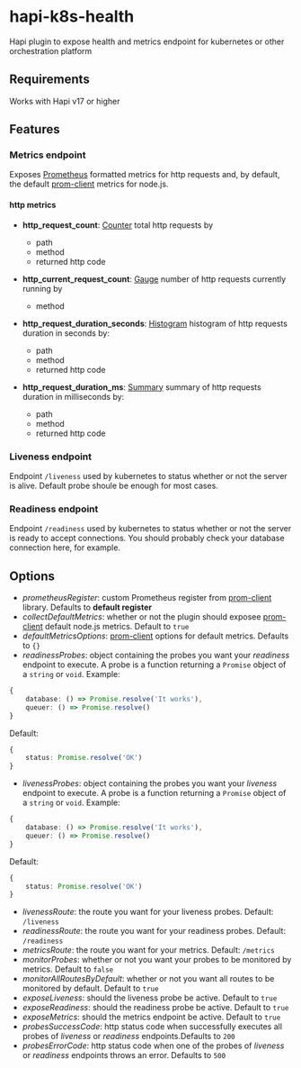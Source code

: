 # hapi-k8s-health

Hapi plugin to expose health and metrics endpoint for kubernetes or other orchestration platform

## Requirements

Works with Hapi v17 or higher

## Features

### Metrics endpoint

Exposes [Prometheus](https://prometheus.io/) formatted metrics for http requests and, by default, the default [prom-client](https://github.com/siimon/prom-client) metrics for node.js.

#### http metrics

- **http_request_count**: [Counter](https://github.com/siimon/prom-client#counter) total http requests by
    - path
    - method
    - returned http code

- **http_current_request_count**: [Gauge](https://github.com/siimon/prom-client#gauge) number of http requests currently running by
    - method

- **http_request_duration_seconds**: [Histogram](https://github.com/siimon/prom-client#histogram) histogram of http requests duration in seconds by:
    - path
    - method
    - returned http code

- **http_request_duration_ms**: [Summary](https://github.com/siimon/prom-client#summary) summary of http requests duration in milliseconds by:
    - path
    - method
    - returned http code

### Liveness endpoint

Endpoint `/liveness` used by kubernetes to status whether or not the server is alive. Default probe shoule be enough for most cases.

### Readiness endpoint

Endpoint `/readiness` used by kubernetes to status whether or not the server is ready to accept connections. You should probably check your database connection here, for example.

## Options

- _prometheusRegister_: custom Prometheus register from [prom-client](https://github.com/siimon/prom-client) library. Defaults to **default register**
- _collectDefaultMetrics_: whether or not the plugin should exposee [prom-client](https://github.com/siimon/prom-client) default node.js metrics. Default to `true`
- _defaultMetricsOptions_: [prom-client](https://github.com/siimon/prom-client) options for default metrics. Defaults to `{}`
- _readinessProbes_: object containing the probes you want your *readiness* endpoint to execute. A probe is a function returning a `Promise` object of a `string` or `void`. Example:
```typescript
{
    database: () => Promise.resolve('It works'),
    queuer: () => Promise.resolve()
}
```

Default: 

```typescript
{
    status: Promise.resolve('OK')
}
```
- _livenessProbes_: object containing the probes you want your *liveness* endpoint to execute. A probe is a function returning a `Promise` object of a `string` or `void`. Example:
```typescript
{
    database: () => Promise.resolve('It works'),
    queuer: () => Promise.resolve()
}
```

Default: 

```typescript
{
    status: Promise.resolve('OK')
}
```
- _livenessRoute_: the route you want for your liveness probes. Default: `/liveness`
- _readinessRoute_: the route you want for your readiness probes. Default: `/readiness`
- _metricsRoute_: the route you want for your metrics. Default: `/metrics`
- _monitorProbes_: whether or not you want your probes to be monitored by metrics. Default to `false`
- _monitorAllRoutesByDefault_: whether or not you want all routes to be monitored by default. Default to `true`
- _exposeLiveness_: should the liveness probe be active. Default to `true` 
- _exposeReadiness_: should the readiness probe be active. Default to `true` 
- _exposeMetrics_: should the metrics endpoint be active. Default to `true` 
- _probesSuccessCode_: http status code when successfully executes all probes of *liveness* or *readiness* endpoints.Defaults to `200`
- _probesErrorCode_: http status code when one of the probes of *liveness* or *readiness* endpoints throws an error. Defaults to `500`